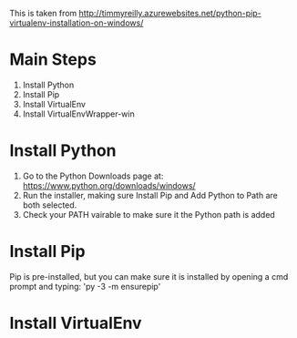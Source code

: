This is taken from <http://timmyreilly.azurewebsites.net/python-pip-virtualenv-installation-on-windows/>

# Main Steps
1. Install Python
1. Install Pip
1. Install VirtualEnv
1. Install VirtualEnvWrapper-win

# Install Python
1. Go to the Python Downloads page at: <https://www.python.org/downloads/windows/>
1. Run the installer, making sure Install Pip and Add Python to Path are both selected.
1. Check your PATH vairable to make sure it the Python path is added

# Install Pip
Pip is pre-installed, but you can make sure it is installed by opening a cmd prompt and typing:
'py -3 -m ensurepip'

# Install VirtualEnv

